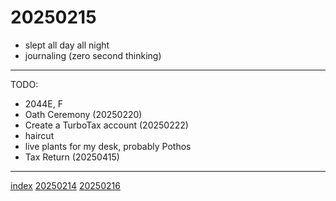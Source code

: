 <head><meta name="viewport" content="width=device-width, initial-scale=1.0, user-scalable=yes" /><meta charset="UTF-8"></head>

# 20250215

- slept all day all night
- journaling (zero second thinking)

---

TODO:

- 2044E, F
- Oath Ceremony (20250220)
- Create a TurboTax account (20250222)
- haircut
- live plants for my desk, probably Pothos
- Tax Return (20250415)

---

[index](../../index.html)
[20250214](20250214.html)
[20250216](20250216.html)
